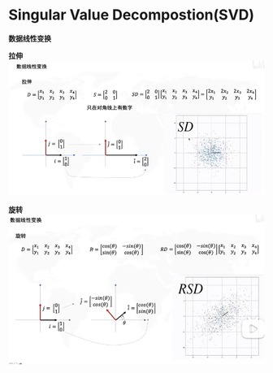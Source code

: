 # Singular Value Decompostion(SVD)
**数据线性变换**

**拉伸**
![alt text](image.png)

**旋转**
![alt text](image-1.png)

